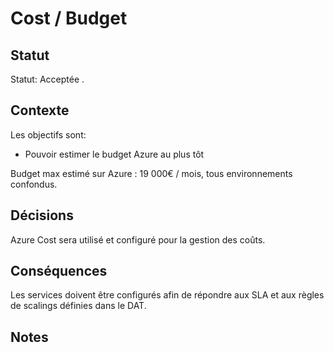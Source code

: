 <!-- Title: FinOps -->
<!-- Parent: Cadrage projet -->
<!-- Parent: New archi architecture decisions -->
<!-- Parent: Cloud solution -->
<!-- Attachment: estimations/Budget_Estimation.xlsx -->

<!-- Macro: Statut: Proposée 
    Template: ac:status 
    Title: Proposée 
    Color: Blue -->

<!-- Macro: Statut: Acceptée 
    Template: ac:status 
    Title: Acceptée 
    Color: Green -->
    
# Cost / Budget

<!-- Include: ac:toc -->

## Statut
Statut: Acceptée .

## Contexte
Les objectifs sont:
- Pouvoir estimer le budget Azure au plus tôt

Budget max estimé sur Azure : 19 000€ / mois, tous environnements confondus.

## Décisions
Azure Cost sera utilisé et configuré pour la gestion des coûts.

## Conséquences
Les services doivent être configurés afin de répondre aux SLA et aux règles de scalings définies dans le DAT. 

## Notes